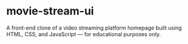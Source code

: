 # movie-stream-ui
A front-end clone of a video streaming platform homepage built using HTML, CSS, and JavaScript — for educational purposes only.
